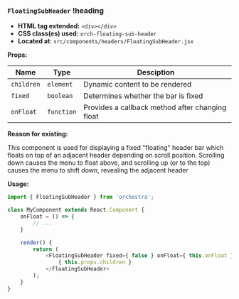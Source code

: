 ### `FloatingSubHeader` !heading

* __HTML tag extended:__ `<div></div>`
* __CSS class(es) used:__ `orch-floating-sub-header`
* __Located at__: `src/components/headers/FloatingSubHeader.jsx`

**Props:**

| Name              | Type          | Desciption                                      |
| ------------------|---------------| ------------------------------------------------|
| `children`        | `element`     | Dynamic content to be rendered                  |
| `fixed`           | `boolean`     | Determines whether the bar is fixed             |
| `onFloat`         | `function`    | Provides a callback method after changing float |

**Reason for existing:**

This component is used for displaying a fixed "floating" header bar which floats on top of an adjacent header depending on scroll position.
Scrolling down causes the menu to float above, and scrolling up (or to the top) causes the menu to shift down, revealing the adjacent header

**Usage:**

```javascript
import { FloatingSubHeader } from 'orchestra';

class MyComponent extends React.Component {
	onFloat = () => {
		// ...
	}

	render() {
		return (
			<FloatingSubHeader fixed={ false } onFloat={ this.onFloat }>
				{ this.props.children }
			</FloatingSubHeader>
		);
	}
}
```

